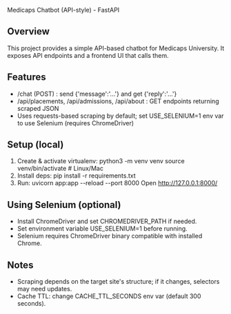 
Medicaps Chatbot (API-style) - FastAPI

Overview
--------
This project provides a simple API-based chatbot for Medicaps University.
It exposes API endpoints and a frontend UI that calls them.

Features
--------
- /chat (POST) : send {'message':'...'} and get {'reply':'...'}
- /api/placements, /api/admissions, /api/about : GET endpoints returning scraped JSON
- Uses requests-based scraping by default; set USE_SELENIUM=1 env var to use Selenium (requires ChromeDriver)

Setup (local)
-------------
1. Create & activate virtualenv:
   python3 -m venv venv
   source venv/bin/activate   # Linux/Mac
2. Install deps:
   pip install -r requirements.txt
3. Run:
   uvicorn app:app --reload --port 8000
   Open http://127.0.0.1:8000/

Using Selenium (optional)
-------------------------
- Install ChromeDriver and set CHROMEDRIVER_PATH if needed.
- Set environment variable USE_SELENIUM=1 before running.
- Selenium requires ChromeDriver binary compatible with installed Chrome.

Notes
-----
- Scraping depends on the target site's structure; if it changes, selectors may need updates.
- Cache TTL: change CACHE_TTL_SECONDS env var (default 300 seconds).
